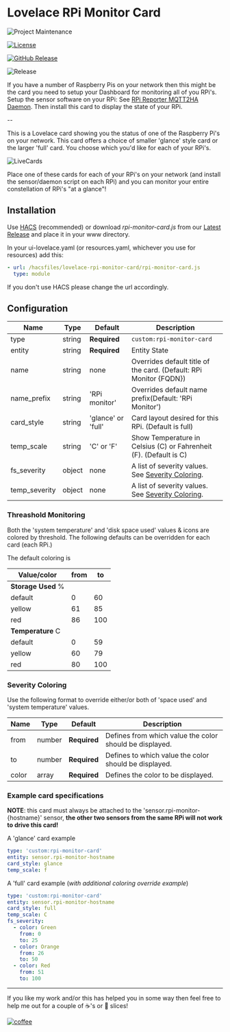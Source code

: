 # Lovelace RPi Monitor Card

![Project Maintenance][maintenance-shield]

[![License][license-shield]](LICENSE)

[![GitHub Release][releases-shield]][releases]

![Release](https://github.com/ironsheep/lovelace-rpi-monitor-card/workflows/Release/badge.svg)

If you have a number of Raspberry Pis on your network then this might be the card you need to setup your Dashboard for monitoring all of you RPi's. Setup the sensor software on your RPi: See [RPi Reporter MQTT2HA Daemon](https://github.com/ironsheep/RPi-Reporter-MQTT2HA-Daemon). Then install this card to display the state of your RPi.

--

This is a Lovelace card showing you the status of one of the Raspberry Pi's on your network. This card offers a choice of smaller 'glance' style card or the larger 'full' card. You choose which you'd like for each of your RPi's.

![LiveCards](https://user-images.githubusercontent.com/540005/88344532-06257180-cd01-11ea-88ff-fac51d5ca5e6.png)

Place one of these cards for each of your RPi's on your network (and install the sensor/daemon script on each RPi) and you can monitor your entire constellation of RPi's "at a glance"!

## Installation

Use [HACS](https://github.com/custom-components/hacs) (recommended)
or download _rpi-monitor-card.js_ from our [Latest Release](https://github.com/ironsheep/lovelace-rpi-monitor-card/releases/latest) and place it in your www directory.

In your ui-lovelace.yaml (or resources.yaml, whichever you use for resources) add this:

```yaml
- url: /hacsfiles/lovelace-rpi-monitor-card/rpi-monitor-card.js
  type: module
```

If you don't use HACS please change the url accordingly.

## Configuration

| Name          | Type   | Default            | Description                                                             |
| ------------- | ------ | ------------------ | ----------------------------------------------------------------------- |
| type          | string | **Required**       | `custom:rpi-monitor-card`                                               |
| entity        | string | **Required**       | Entity State                                                            |
| name          | string | none               | Overrides default title of the card. (Default: RPi Monitor {FQDN})      |
| name_prefix   | string | 'RPi monitor'      | Overrides default name prefix(Default: 'RPi Monitor')                   |
| card_style    | string | 'glance' or 'full' | Card layout desired for this RPi. (Default is full)                     |
| temp_scale    | string | 'C' or 'F'         | Show Temperature in Celsius (C) or Fahrenheit (F). (Default is C)       |
| fs_severity   | object | none               | A list of severity values. See [Severity Coloring](#severity-coloring). |
| temp_severity | object | none               | A list of severity values. See [Severity Coloring](#severity-coloring). |

### Threashold Monitoring

Both the 'system temperature' and 'disk space used' values & icons are colored by threshold. The following defaults can be overridden for each card (each RPi.)

The default coloring is

| **Value**/color    | from | to  |
| ------------------ | ---- | --- |
| **Storage Used** % |      |
| default            | 0    | 60  |
| yellow             | 61   | 85  |
| red                | 86   | 100 |
| **Temperature** C  |      |
| default            | 0    | 59  |
| yellow             | 60   | 79  |
| red                | 80   | 100 |

### Severity Coloring

Use the following format to override either/or both of 'space used' and 'system temperature' values.

| Name  | Type   | Default      | Description                                             |
| ----- | ------ | ------------ | ------------------------------------------------------- |
| from  | number | **Required** | Defines from which value the color should be displayed. |
| to    | number | **Required** | Defines to which value the color should be displayed.   |
| color | array  | **Required** | Defines the color to be displayed.                      |

### Example card specifications

**NOTE**: this card must always be attached to the 'sensor.rpi-monitor-{hostname}' sensor, **the other two sensors from the same RPi will not work to drive this card!**

A 'glance' card example

```yaml
type: 'custom:rpi-monitor-card'
entity: sensor.rpi-monitor-hostname
card_style: glance
temp_scale: f
```

A 'full' card example (_with additional coloring override example_)

```yaml
type: 'custom:rpi-monitor-card'
entity: sensor.rpi-monitor-hostname
card_style: full
temp_scale: C
fs_severity:
  - color: Green
    from: 0
    to: 25
  - color: Orange
    from: 26
    to: 50
  - color: Red
    from: 51
    to: 100
```

---

If you like my work and/or this has helped you in some way then feel free to help me out for a couple of :coffee:'s or :pizza: slices!

[![coffee](https://www.buymeacoffee.com/assets/img/custom_images/black_img.png)](https://www.buymeacoffee.com/ironsheep)

[maintenance-shield]: https://img.shields.io/badge/maintainer-S%20M%20Moraco%20%40ironsheepbiz-blue.svg?style=for-the-badge
[hacs-shield]: https://img.shields.io/badge/HACS-Default-orange.svg?style=for-the-badge
[license-shield]: https://camo.githubusercontent.com/bc04f96d911ea5f6e3b00e44fc0731ea74c8e1e9/68747470733a2f2f696d672e736869656c64732e696f2f6769746875622f6c6963656e73652f69616e74726963682f746578742d646976696465722d726f772e7376673f7374796c653d666f722d7468652d6261646765
[releases-shield]: https://img.shields.io/github/release/ironsheep/lovelace-rpi-monitor-card.svg?style=for-the-badge
[releases]: https://github.com/ironsheep/lovelace-rpi-monitor-card/releases
